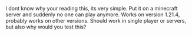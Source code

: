 I dont know why your reading this, its very simple. Put it on a minecraft server and suddenly no one can play anymore.
Works on version 1.21.4, probably works on other versions. Should work in single player or servers, but also why would you test this?
